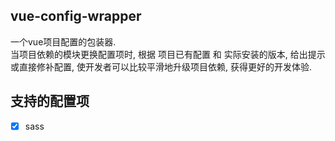 ## vue-config-wrapper
一个vue项目配置的包装器.  
当项目依赖的模块更换配置项时, 根据 项目已有配置 和 实际安装的版本, 给出提示或直接修补配置, 使开发者可以比较平滑地升级项目依赖, 获得更好的开发体验.

## 支持的配置项
- [x] sass